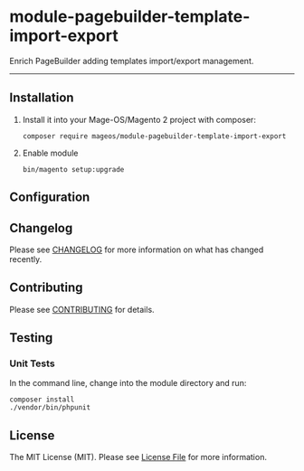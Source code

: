 # module-pagebuilder-template-import-export

Enrich PageBuilder adding templates import/export management.

---

## Installation

1. Install it into your Mage-OS/Magento 2 project with composer:
    ```
    composer require mageos/module-pagebuilder-template-import-export
    ```

2. Enable module
    ```
    bin/magento setup:upgrade
    ```

## Configuration


## Changelog

Please see [CHANGELOG](CHANGELOG.md) for more information on what has changed recently.

## Contributing

Please see [CONTRIBUTING](CONTRIBUTING.md) for details.

## Testing

### Unit Tests

In the command line, change into the module directory and run:

```
composer install
./vendor/bin/phpunit
```

## License

The MIT License (MIT). Please see [License File](LICENSE) for more information.

